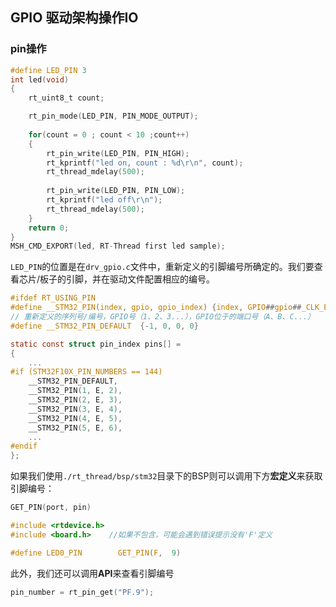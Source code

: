 
## GPIO 驱动架构操作IO

### pin操作

```C
#define LED_PIN	3
int led(void)
{
    rt_uint8_t count;

    rt_pin_mode(LED_PIN, PIN_MODE_OUTPUT);  
    
    for(count = 0 ; count < 10 ;count++)
    {       
        rt_pin_write(LED_PIN, PIN_HIGH);
        rt_kprintf("led on, count : %d\r\n", count);
        rt_thread_mdelay(500);
        
        rt_pin_write(LED_PIN, PIN_LOW);
        rt_kprintf("led off\r\n");
        rt_thread_mdelay(500);
    }
    return 0;
}
MSH_CMD_EXPORT(led, RT-Thread first led sample);
```

`LED_PIN`的位置是在`drv_gpio.c`文件中，重新定义的引脚编号所确定的。我们要查看芯片/板子的引脚，并在驱动文件配置相应的编号。
```C
#ifdef RT_USING_PIN
#define __STM32_PIN(index, gpio, gpio_index) {index, GPIO##gpio##_CLK_ENABLE, GPIO##gpio, GPIO_PIN_##gpio_index}
// 重新定义的序列号/编号，GPIO号（1、2、3...），GPIO位于的端口号（A、B、C...）
#define __STM32_PIN_DEFAULT  {-1, 0, 0, 0}

static const struct pin_index pins[] =
{
    ...
#if (STM32F10X_PIN_NUMBERS == 144)
    __STM32_PIN_DEFAULT,
    __STM32_PIN(1, E, 2),
    __STM32_PIN(2, E, 3),
    __STM32_PIN(3, E, 4),
    __STM32_PIN(4, E, 5),
    __STM32_PIN(5, E, 6),
    ...
#endif
};
```
如果我们使用`./rt_thread/bsp/stm32`目录下的BSP则可以调用下方**宏定义**来获取引脚编号：
```C
GET_PIN(port, pin)
```
```C
#include <rtdevice.h>
#include <board.h>    //如果不包含，可能会遇到错误提示没有'F'定义

#define LED0_PIN        GET_PIN(F,  9)

```
此外，我们还可以调用**API**来查看引脚编号
```C
pin_number = rt_pin_get("PF.9");
```